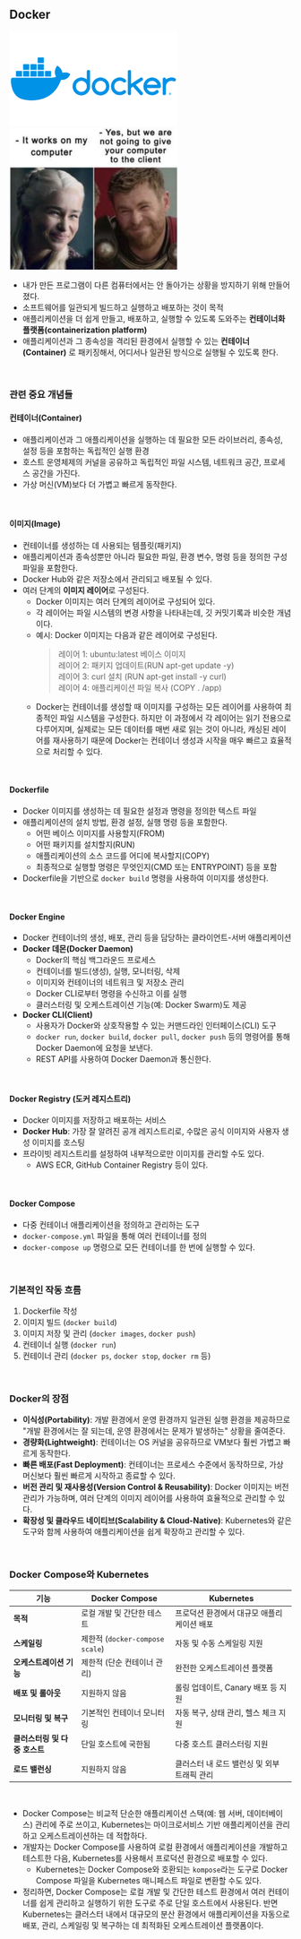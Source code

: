 ## Docker

<img src="../../_assets/docker.png" alt="docker" width="300"/>

<img src="../../_assets/docker_why.png" alt="docker" width="300"/>

<br>

- 내가 만든 프로그램이 다른 컴퓨터에서는 안 돌아가는 상황을 방지하기 위해 만들어졌다.
- 소프트웨어를 일관되게 빌드하고 실행하고 배포하는 것이 목적
- 애플리케이션을 더 쉽게 만들고, 배포하고, 실행할 수 있도록 도와주는 **컨테이너화 플랫폼(containerization platform)**
- 애플리케이션과 그 종속성을 격리된 환경에서 실행할 수 있는 **컨테이너(Container)** 로 패키징해서, 어디서나 일관된 방식으로 실행될 수 있도록 한다.

<br>

### 관련 중요 개념들

#### **컨테이너(Container)**

- 애플리케이션과 그 애플리케이션을 실행하는 데 필요한 모든 라이브러리, 종속성, 설정 등을 포함하는 독립적인 실행 환경
- 호스트 운영체제의 커널을 공유하고 독립적인 파일 시스템, 네트워크 공간, 프로세스 공간을 가진다.
- 가상 머신(VM)보다 더 가볍고 빠르게 동작한다.

<br>

#### **이미지(Image)**

- 컨테이너를 생성하는 데 사용되는 템플릿(패키지)
- 애플리케이션과 종속성뿐만 아니라 필요한 파일, 환경 변수, 명령 등을 정의한 구성 파일을 포함한다.
- Docker Hub와 같은 저장소에서 관리되고 배포될 수 있다.
- 여러 단계의 **이미지 레이어**로 구성된다.
    - Docker 이미지는 여러 단계의 레이어로 구성되어 있다.
    - 각 레이어는 파일 시스템의 변경 사항을 나타내는데, 깃 커밋기록과 비슷한 개념이다.
    - 예시: Docker 이미지는 다음과 같은 레이어로 구성된다.
        > 레이어 1: ubuntu:latest 베이스 이미지  
        > 레이어 2: 패키지 업데이트(RUN apt-get update -y)  
        > 레이어 3: curl 설치 (RUN apt-get install -y curl)  
        > 레이어 4: 애플리케이션 파일 복사 (COPY . /app)
    - Docker는 컨테이너를 생성할 때 이미지를 구성하는 모든 레이어를 사용하여 최종적인 파일 시스템을 구성한다. 하지만 이 과정에서 각 레이어는 읽기 전용으로 다루어지며, 실제로는 모든 데이터를 매번 새로 읽는 것이 아니라, 캐싱된 레이어를 재사용하기 때문에 Docker는 컨테이너 생성과 시작을 매우 빠르고 효율적으로 처리할 수 있다.

<br>

#### **Dockerfile**

- Docker 이미지를 생성하는 데 필요한 설정과 명령을 정의한 텍스트 파일
- 애플리케이션의 설치 방법, 환경 설정, 실행 명령 등을 포함한다.
    - 어떤 베이스 이미지를 사용할지(FROM)
    - 어떤 패키지를 설치할지(RUN)
    - 애플리케이션의 소스 코드를 어디에 복사할지(COPY)
    - 최종적으로 실행할 명령은 무엇인지(CMD 또는 ENTRYPOINT) 등을 포함
- Dockerfile을 기반으로 `docker build` 명령을 사용하여 이미지를 생성한다.

<br>

#### **Docker Engine**

- Docker 컨테이너의 생성, 배포, 관리 등을 담당하는 클라이언트-서버 애플리케이션
- **Docker 데몬(Docker Daemon)**
    - Docker의 핵심 백그라운드 프로세스
    - 컨테이너를 빌드(생성), 실행, 모니터링, 삭제
    - 이미지와 컨테이너의 네트워크 및 저장소 관리
    - Docker CLI로부터 명령을 수신하고 이를 실행
    - 클러스터링 및 오케스트레이션 기능(예: Docker Swarm)도 제공
- **Docker CLI(Client)**
    - 사용자가 Docker와 상호작용할 수 있는 커맨드라인 인터페이스(CLI) 도구
    - `docker run`, `docker build`, `docker pull`, `docker push` 등의 명령어를 통해 Docker Daemon에 요청을 보낸다.
    - REST API를 사용하여 Docker Daemon과 통신한다.

<br>

#### **Docker Registry (도커 레지스트리)**

- Docker 이미지를 저장하고 배포하는 서비스
- **Docker Hub**: 가장 잘 알려진 공개 레지스트리로, 수많은 공식 이미지와 사용자 생성 이미지를 호스팅
- 프라이빗 레지스트리를 설정하여 내부적으로만 이미지를 관리할 수도 있다.
    - AWS ECR, GitHub Container Registry 등이 있다.

<br>

#### **Docker Compose**

- 다중 컨테이너 애플리케이션을 정의하고 관리하는 도구
- `docker-compose.yml` 파일을 통해 여러 컨테이너를 정의
- `docker-compose up` 명령으로 모든 컨테이너를 한 번에 실행할 수 있다.

<br>

### 기본적인 작동 흐름

1. Dockerfile 작성
2. 이미지 빌드 (`docker build`) 
3. 이미지 저장 및 관리 (`docker images`, `docker push`) 
4. 컨테이너 실행 (`docker run`) 
5. 컨테이너 관리 (`docker ps`, `docker stop`, `docker rm` 등)

<br>

### Docker의 장점

- **이식성(Portability)**: 개발 환경에서 운영 환경까지 일관된 실행 환경을 제공하므로 "개발 환경에서는 잘 되는데, 운영 환경에서는 문제가 발생하는" 상황을 줄여준다.
- **경량화(Lightweight)**: 컨테이너는 OS 커널을 공유하므로 VM보다 훨씬 가볍고 빠르게 동작한다.
- **빠른 배포(Fast Deployment)**: 컨테이너는 프로세스 수준에서 동작하므로, 가상 머신보다 훨씬 빠르게 시작하고 종료할 수 있다.
- **버전 관리 및 재사용성(Version Control & Reusability)**: Docker 이미지는 버전 관리가 가능하며, 여러 단계의 이미지 레이어를 사용하여 효율적으로 관리할 수 있다.
- **확장성 및 클라우드 네이티브(Scalability & Cloud-Native)**: Kubernetes와 같은 도구와 함께 사용하여 애플리케이션을 쉽게 확장하고 관리할 수 있다.

<br>

### Docker Compose와 Kubernetes

| 기능                          | Docker Compose                  | Kubernetes                                  |
| ----------------------------- | ------------------------------- | ------------------------------------------- |
| **목적**                      | 로컬 개발 및 간단한 테스트      | 프로덕션 환경에서 대규모 애플리케이션 배포  |
| **스케일링**                  | 제한적 (`docker-compose scale`) | 자동 및 수동 스케일링 지원                  |
| **오케스트레이션 기능**       | 제한적 (단순 컨테이너 관리)     | 완전한 오케스트레이션 플랫폼                |
| **배포 및 롤아웃**            | 지원하지 않음                   | 롤링 업데이트, Canary 배포 등 지원          |
| **모니터링 및 복구**          | 기본적인 컨테이너 모니터링      | 자동 복구, 상태 관리, 헬스 체크 지원        |
| **클러스터링 및 다중 호스트** | 단일 호스트에 국한됨            | 다중 호스트 클러스터링 지원                 |
| **로드 밸런싱**               | 지원하지 않음                   | 클러스터 내 로드 밸런싱 및 외부 트래픽 관리 |

<br>

- Docker Compose는 비교적 단순한 애플리케이션 스택(예: 웹 서버, 데이터베이스) 관리에 주로 쓰이고, Kubernetes는 마이크로서비스 기반 애플리케이션을 관리하고 오케스트레이션하는 데 적합하다.
- 개발자는 Docker Compose를 사용하여 로컬 환경에서 애플리케이션을 개발하고 테스트한 다음, Kubernetes를 사용해서 프로덕션 환경으로 배포할 수 있다.
  - Kubernetes는 Docker Compose와 호환되는 `kompose`라는 도구로 Docker Compose 파일을 Kubernetes 매니페스트 파일로 변환할 수도 있다.
- 정리하면, Docker Compose는 로컬 개발 및 간단한 테스트 환경에서 여러 컨테이너를 쉽게 관리하고 실행하기 위한 도구로 주로 단일 호스트에서 사용된다. 반면 Kubernetes는 클러스터 내에서 대규모의 분산 환경에서 애플리케이션을 자동으로 배포, 관리, 스케일링 및 복구하는 데 최적화된 오케스트레이션 플랫폼이다.